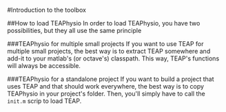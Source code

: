 #Introduction to the toolbox

##How to load TEAPhysio
In order to load TEAPhysio, you have two possibilities, but they all use the 
same principle

###TEAPhysio for multiple small projects
If you want to use TEAP for multiple small projects, the best way is to extract 
TEAP somewhere and add-it to your matlab's (or octave's) classpath. This way, 
TEAP's functions will always be accessible.

###TEAPhysio for a standalone project
If you want to build a project that uses TEAP and that should work everywhere, 
the best way is to copy TEAPhysio in your project's folder. Then, you'll simply 
have to call the `init.m` scrip to load TEAP.
